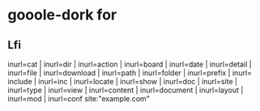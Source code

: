 # gooole-dork for 

<h2> Lfi </h2>

inurl=cat | inurl=dir | inurl=action | inurl=board | inurl=date | inurl=detail | inurl=file | inurl=download | inurl=path | inurl=folder | inurl=prefix | inurl= include | inurl=inc |  inurl=locate | inurl=show |  inurl=doc | inurl=site |  inurl=type | inurl=view |  inurl=content | inurl=document | inurl=layout | inurl=mod | inurl=conf site:"example.com"















